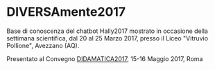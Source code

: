 # DIVERSAmente2017
Base di conoscenza del chatbot Hally2017 mostrato in occasione della settimana scientifica, dal 20 al 25 Marzo 2017, presso il Liceo "Vitruvio Pollione", Avezzano (AQ).

Presentato al Convegno [DIDAMATICA2017](http://www.aicanet.it/didamatica2017), 15-16 Maggio 2017, Roma
